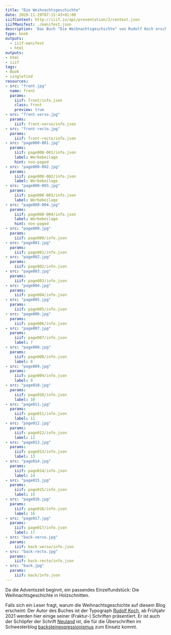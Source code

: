 ```yaml
---
title: "Die Weihnachtsgeschichte"
date: 2020-11-29T07:15:43+01:00
iiifContext: http://iiif.io/api/presentation/2/context.json
iiifManifest: ./manifest.json
description: 'Das Buch "Die Weihnachtsgeschichte" von Rudolf Koch erschien 1936 im Insel-Verlag, Leipzig. <a class="worldcat" href="http://www.worldcat.org/oclc/476816936">&nbsp;</a>'
type: book
outputs:
  - iiif-manifest
  - html
outputs:
- html
- iiif
tags:
- Book
- singlefind
resources:
- src: "front.jpg"
  name: front
  params:
    iiif: front/info.json
    class: front
    preview: true
- src: "front-verso.jpg"
  params:
    iiif: front-verso/info.json
- src: "front-recto.jpg"
  params:
    iiif: front-recto/info.json
- src: "page000-001.jpg"
  params:
    iiif: page000-001/info.json
    label: Werbebeilage
    hint: non-paged
- src: "page000-002.jpg"
  params:
    iiif: page000-002/info.json
    label: Werbebeilage
- src: "page000-003.jpg"
  params:
    iiif: page000-003/info.json
    label: Werbebeilage
- src: "page000-004.jpg"
  params:
    iiif: page000-004/info.json
    label: Werbebeilage
    hint: non-paged
- src: "page000.jpg"
  params:
    iiif: page000/info.json
- src: "page001.jpg"
  params:
    iiif: page001/info.json
- src: "page002.jpg"
  params:
    iiif: page002/info.json
- src: "page003.jpg"
  params:
    iiif: page003/info.json
- src: "page004.jpg"
  params:
    iiif: page004/info.json
- src: "page005.jpg"
  params:
    iiif: page005/info.json
- src: "page006.jpg"
  params:
    iiif: page006/info.json
- src: "page007.jpg"
  params:
    iiif: page007/info.json
    label: 7
- src: "page008.jpg"
  params:
    iiif: page008/info.json
    label: 8
- src: "page009.jpg"
  params:
    iiif: page009/info.json
    label: 9
- src: "page010.jpg"
  params:
    iiif: page010/info.json
    label: 10
- src: "page011.jpg"
  params:
    iiif: page011/info.json
    label: 11
- src: "page012.jpg"
  params:
    iiif: page012/info.json
    label: 12
- src: "page013.jpg"
  params:
    iiif: page013/info.json
    label: 13
- src: "page014.jpg"
  params:
    iiif: page014/info.json
    label: 14
- src: "page015.jpg"
  params:
    iiif: page015/info.json
    label: 15
- src: "page016.jpg"
  params:
    iiif: page016/info.json
    label: 16
- src: "page017.jpg"
  params:
    iiif: page017/info.json
    label: 17
- src: "back-verso.jpg"
  params:
    iiif: back-verso/info.json
- src: "back-recto.jpg"
  params:
    iiif: back-recto/info.json
- src: "back.jpg"
  params:
    iiif: back/info.json
---
```


Da die Adventszeit beginnt, ein passendes Einzelfundstück: Die Weihnachtsgeschichte in Holzschnitten.

<!--more-->
Falls sich ein Leser fragt, warum die Weihnachtsgeschichte auf diesem Blog erscheint:
Der Autor des Buches ist der Typograph [Rudolf Koch](https://en.wikipedia.org/wiki/Rudolf_Koch), ab Frühjahr 2021 werden hier einige seiner (Fraktur-) Schriften präsentiert. Er ist auch der Schöpfer der Schrift [Neuland](https://en.wikipedia.org/wiki/Neuland) ist, die für die Überschriften im Schwesterblog [backsteinexpressionismus](https://backsteinexpressionismus.projektemacher.org/) zum Einsatz kommt.
